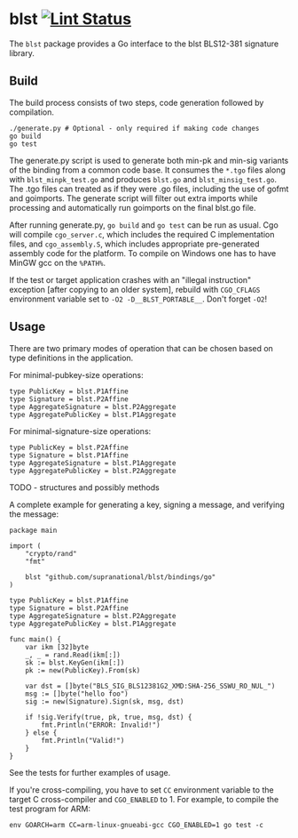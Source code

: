 # blst [![Lint Status](https://github.com/supranational/blst/workflows/golang-lint/badge.svg)](https://github.com/supranational/blst/actions/workflows/golang-lint.yml)

The `blst` package provides a Go interface to the blst BLS12-381 signature library.

## Build
The build process consists of two steps, code generation followed by compilation.

```
./generate.py # Optional - only required if making code changes
go build
go test
```

The generate.py script is used to generate both min-pk and min-sig variants of the binding from a common code base. It consumes the `*.tgo` files along with `blst_minpk_test.go` and produces `blst.go` and `blst_minsig_test.go`. The .tgo files can treated as if they were .go files, including the use of gofmt and goimports. The generate script will filter out extra imports while processing and automatically run goimports on the final blst.go file.

After running generate.py, <nobr>`go build`</nobr> and <nobr>`go test`</nobr> can be run as usual. Cgo will compile `cgo_server.c`, which includes the required C implementation files, and `cgo_assembly.S`, which includes appropriate pre-generated assembly code for the platform. To compile on Windows one has to have MinGW gcc on the `%PATH%`.

If the test or target application crashes with an "illegal instruction" exception [after copying to an older system], rebuild with `CGO_CFLAGS` environment variable set to <nobr>`-O2 -D__BLST_PORTABLE__`</nobr>. Don't forget <nobr>`-O2`</nobr>!

## Usage
There are two primary modes of operation that can be chosen based on type definitions in the application.

For minimal-pubkey-size operations:
```
type PublicKey = blst.P1Affine
type Signature = blst.P2Affine
type AggregateSignature = blst.P2Aggregate
type AggregatePublicKey = blst.P1Aggregate
```

For minimal-signature-size operations:
```
type PublicKey = blst.P2Affine
type Signature = blst.P1Affine
type AggregateSignature = blst.P1Aggregate
type AggregatePublicKey = blst.P2Aggregate
```

TODO - structures and possibly methods

A complete example for generating a key, signing a message, and verifying the message:
```
package main

import (
	"crypto/rand"
	"fmt"

	blst "github.com/supranational/blst/bindings/go"
)

type PublicKey = blst.P1Affine
type Signature = blst.P2Affine
type AggregateSignature = blst.P2Aggregate
type AggregatePublicKey = blst.P1Aggregate

func main() {
	var ikm [32]byte
	_, _ = rand.Read(ikm[:])
	sk := blst.KeyGen(ikm[:])
	pk := new(PublicKey).From(sk)

	var dst = []byte("BLS_SIG_BLS12381G2_XMD:SHA-256_SSWU_RO_NUL_")
	msg := []byte("hello foo")
	sig := new(Signature).Sign(sk, msg, dst)

	if !sig.Verify(true, pk, true, msg, dst) {
		fmt.Println("ERROR: Invalid!")
	} else {
		fmt.Println("Valid!")
	}
}
```

See the tests for further examples of usage.

If you're cross-compiling, you have to set `CC` environment variable to the target C cross-compiler and `CGO_ENABLED` to 1. For example, to compile the test program for ARM:
```
env GOARCH=arm CC=arm-linux-gnueabi-gcc CGO_ENABLED=1 go test -c
```
